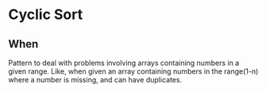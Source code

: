 # Cyclic Sort

## When
Pattern to deal with problems involving arrays containing numbers in a given range.
Like, when given an array containing numbers in the range(1-n) where a number is missing, and can have duplicates.
